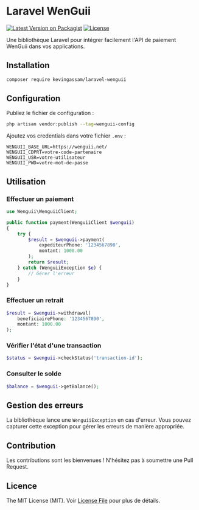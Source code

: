 # Laravel WenGuii

[![Latest Version on Packagist](https://img.shields.io/packagist/v/kevingassam/laravel-wenguii.svg)](https://packagist.org/packages/kevingassam/laravel-wenguii)
[![License](https://img.shields.io/packagist/l/kevingassam/laravel-wenguii.svg)](https://github.com/kevingassam/laravel-wenguii/blob/main/LICENSE.txt)

Une bibliothèque Laravel pour intégrer facilement l'API de paiement WenGuii dans vos applications.

## Installation

```bash
composer require kevingassam/laravel-wenguii
```

## Configuration

Publiez le fichier de configuration :

```bash
php artisan vendor:publish --tag=wenguii-config
```

Ajoutez vos credentials dans votre fichier `.env` :

```env
WENGUII_BASE_URL=https://wenguii.net/
WENGUII_CDPRT=votre-code-partenaire
WENGUII_USR=votre-utilisateur
WENGUII_PWD=votre-mot-de-passe
```

## Utilisation

### Effectuer un paiement

```php
use Wenguii\WenguiiClient;

public function payment(WenguiiClient $wenguii)
{
    try {
        $result = $wenguii->payment(
            expediteurPhone: '1234567890',
            montant: 1000.00
        );
        return $result;
    } catch (WenguiiException $e) {
        // Gérer l'erreur
    }
}
```

### Effectuer un retrait

```php
$result = $wenguii->withdrawal(
    beneficiairePhone: '1234567890',
    montant: 1000.00
);
```

### Vérifier l'état d'une transaction

```php
$status = $wenguii->checkStatus('transaction-id');
```

### Consulter le solde

```php
$balance = $wenguii->getBalance();
```

## Gestion des erreurs

La bibliothèque lance une `WenguiiException` en cas d'erreur. Vous pouvez capturer cette exception pour gérer les erreurs de manière appropriée.

## Contribution

Les contributions sont les bienvenues ! N'hésitez pas à soumettre une Pull Request.

## Licence

The MIT License (MIT). Voir [License File](LICENSE.md) pour plus de détails.
